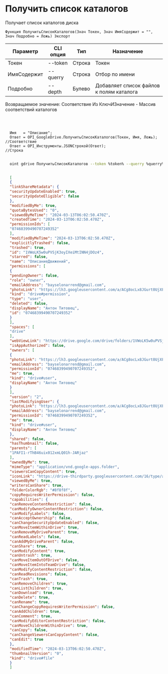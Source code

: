﻿---
sidebar_position: 2
---

# Получить список каталогов
 Получает список каталогов диска



`Функция ПолучитьСписокКаталогов(Знач Токен, Знач ИмяСодержит = "", Знач Подробно = Ложь) Экспорт`

  | Параметр | CLI опция | Тип | Назначение |
  |-|-|-|-|
  | Токен | --token | Строка | Токен |
  | ИмяСодержит | --querry | Строка | Отбор по имени |
  | Подробно | --depth | Булево | Добавляет список файлов к полям каталога |

  
  Возвращаемое значение:   Соответствие Из КлючИЗначение - Массив соответствий каталогов

<br/>




```bsl title="Пример кода"
  
  Имя   = "Описание";
  Ответ = OPI_GoogleDrive.ПолучитьСписокКаталогов(Токен, Имя, Ложь);  //Соответствие
  Ответ = OPI_Инструменты.JSONСтрокой(Ответ);                         //Строка
```



```sh title="Пример команды CLI"
    
  oint gdrive ПолучитьСписокКаталогов --token %token% --querry %querry% --depth %depth%

```

```json title="Результат"
  
  [
  {
  "linkShareMetadata": {
  "securityUpdateEnabled": true,
  "securityUpdateEligible": false
  },
  "modifiedByMe": true,
  "quotaBytesUsed": "0",
  "viewedByMeTime": "2024-03-13T06:02:50.470Z",
  "createdTime": "2024-03-13T06:02:50.470Z",
  "permissionIds": [
  "07468399490707249352"
  ],
  "modifiedByMeTime": "2024-03-13T06:02:50.470Z",
  "explicitlyTrashed": false,
  "trashed": true,
  "id": "1VWoLK5w0uPVSjK3oyIXeiMtINN4jDOz4",
  "starred": false,
  "name": "ОписаниеДвижений",
  "permissions": [
  {
  "pendingOwner": false,
  "role": "owner",
  "emailAddress": "bayselonarrend@gmail.com",
  "photoLink": "https://lh3.googleusercontent.com/a/ACg8ocLx8JGurt0UjXFwwTiB6ZoDPWslW1EnfCTahrwrIllM6Q=s64",
  "kind": "drive#permission",
  "type": "user",
  "deleted": false,
  "displayName": "Антон Титовец",
  "id": "07468399490707249352"
  }
  ],
  "spaces": [
  "drive"
  ],
  "webViewLink": "https://drive.google.com/drive/folders/1VWoLK5w0uPVSjK3oyIXeiMtINN4jDOz4",
  "isAppAuthorized": false,
  "owners": [
  {
  "photoLink": "https://lh3.googleusercontent.com/a/ACg8ocLx8JGurt0UjXFwwTiB6ZoDPWslW1EnfCTahrwrIllM6Q=s64",
  "emailAddress": "bayselonarrend@gmail.com",
  "permissionId": "07468399490707249352",
  "me": true,
  "kind": "drive#user",
  "displayName": "Антон Титовец"
  }
  ],
  "version": "2",
  "lastModifyingUser": {
  "photoLink": "https://lh3.googleusercontent.com/a/ACg8ocLx8JGurt0UjXFwwTiB6ZoDPWslW1EnfCTahrwrIllM6Q=s64",
  "emailAddress": "bayselonarrend@gmail.com",
  "permissionId": "07468399490707249352",
  "me": true,
  "kind": "drive#user",
  "displayName": "Антон Титовец"
  },
  "shared": false,
  "hasThumbnail": false,
  "parents": [
  "1PAFI1-rThB46uix012xmLQ01h-JARjaz"
  ],
  "ownedByMe": true,
  "mimeType": "application/vnd.google-apps.folder",
  "viewersCanCopyContent": true,
  "iconLink": "https://drive-thirdparty.googleusercontent.com/16/type/application/vnd.google-apps.folder",
  "viewedByMe": true,
  "writersCanShare": true,
  "folderColorRgb": "#8f8f8f",
  "copyRequiresWriterPermission": false,
  "capabilities": {
  "canRemoveContentRestriction": false,
  "canModifyOwnerContentRestriction": false,
  "canModifyLabels": false,
  "canAcceptOwnership": false,
  "canChangeSecurityUpdateEnabled": false,
  "canMoveItemWithinDrive": true,
  "canRemoveMyDriveParent": true,
  "canReadLabels": false,
  "canAddMyDriveParent": false,
  "canShare": true,
  "canModifyContent": true,
  "canUntrash": true,
  "canMoveItemOutOfDrive": false,
  "canMoveItemIntoTeamDrive": false,
  "canModifyContentRestriction": false,
  "canReadRevisions": false,
  "canTrash": true,
  "canRemoveChildren": true,
  "canListChildren": true,
  "canDownload": true,
  "canDelete": true,
  "canRename": true,
  "canChangeCopyRequiresWriterPermission": false,
  "canAddChildren": true,
  "canComment": true,
  "canModifyEditorContentRestriction": false,
  "canMoveChildrenWithinDrive": true,
  "canCopy": false,
  "canChangeViewersCanCopyContent": false,
  "canEdit": true
  },
  "modifiedTime": "2024-03-13T06:02:50.470Z",
  "thumbnailVersion": "0",
  "kind": "drive#file"
  }
  ]
  

```
